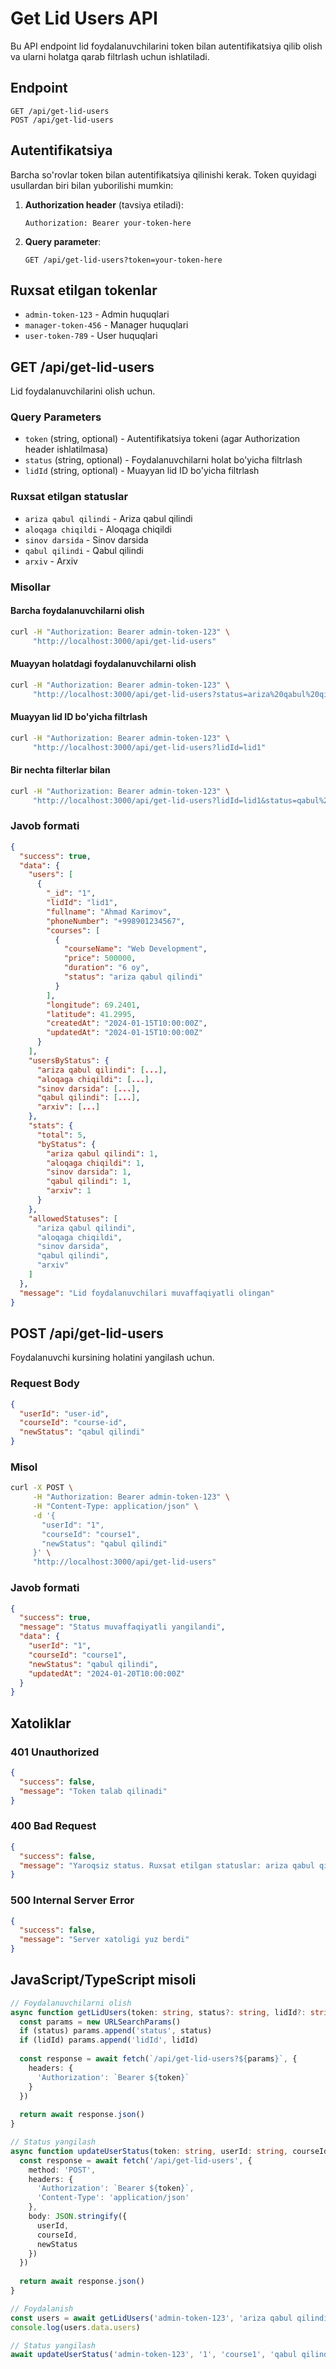 # Get Lid Users API

Bu API endpoint lid foydalanuvchilarini token bilan autentifikatsiya qilib olish va ularni holatga qarab filtrlash uchun ishlatiladi.

## Endpoint

```
GET /api/get-lid-users
POST /api/get-lid-users
```

## Autentifikatsiya

Barcha so'rovlar token bilan autentifikatsiya qilinishi kerak. Token quyidagi usullardan biri bilan yuborilishi mumkin:

1. **Authorization header** (tavsiya etiladi):
   ```
   Authorization: Bearer your-token-here
   ```

2. **Query parameter**:
   ```
   GET /api/get-lid-users?token=your-token-here
   ```

## Ruxsat etilgan tokenlar

- `admin-token-123` - Admin huquqlari
- `manager-token-456` - Manager huquqlari  
- `user-token-789` - User huquqlari

## GET /api/get-lid-users

Lid foydalanuvchilarini olish uchun.

### Query Parameters

- `token` (string, optional) - Autentifikatsiya tokeni (agar Authorization header ishlatilmasa)
- `status` (string, optional) - Foydalanuvchilarni holat bo'yicha filtrlash
- `lidId` (string, optional) - Muayyan lid ID bo'yicha filtrlash

### Ruxsat etilgan statuslar

- `ariza qabul qilindi` - Ariza qabul qilindi
- `aloqaga chiqildi` - Aloqaga chiqildi
- `sinov darsida` - Sinov darsida
- `qabul qilindi` - Qabul qilindi
- `arxiv` - Arxiv

### Misollar

#### Barcha foydalanuvchilarni olish
```bash
curl -H "Authorization: Bearer admin-token-123" \
     "http://localhost:3000/api/get-lid-users"
```

#### Muayyan holatdagi foydalanuvchilarni olish
```bash
curl -H "Authorization: Bearer admin-token-123" \
     "http://localhost:3000/api/get-lid-users?status=ariza%20qabul%20qilindi"
```

#### Muayyan lid ID bo'yicha filtrlash
```bash
curl -H "Authorization: Bearer admin-token-123" \
     "http://localhost:3000/api/get-lid-users?lidId=lid1"
```

#### Bir nechta filterlar bilan
```bash
curl -H "Authorization: Bearer admin-token-123" \
     "http://localhost:3000/api/get-lid-users?lidId=lid1&status=qabul%20qilindi"
```

### Javob formati

```json
{
  "success": true,
  "data": {
    "users": [
      {
        "_id": "1",
        "lidId": "lid1",
        "fullname": "Ahmad Karimov",
        "phoneNumber": "+998901234567",
        "courses": [
          {
            "courseName": "Web Development",
            "price": 500000,
            "duration": "6 oy",
            "status": "ariza qabul qilindi"
          }
        ],
        "longitude": 69.2401,
        "latitude": 41.2995,
        "createdAt": "2024-01-15T10:00:00Z",
        "updatedAt": "2024-01-15T10:00:00Z"
      }
    ],
    "usersByStatus": {
      "ariza qabul qilindi": [...],
      "aloqaga chiqildi": [...],
      "sinov darsida": [...],
      "qabul qilindi": [...],
      "arxiv": [...]
    },
    "stats": {
      "total": 5,
      "byStatus": {
        "ariza qabul qilindi": 1,
        "aloqaga chiqildi": 1,
        "sinov darsida": 1,
        "qabul qilindi": 1,
        "arxiv": 1
      }
    },
    "allowedStatuses": [
      "ariza qabul qilindi",
      "aloqaga chiqildi",
      "sinov darsida",
      "qabul qilindi",
      "arxiv"
    ]
  },
  "message": "Lid foydalanuvchilari muvaffaqiyatli olingan"
}
```

## POST /api/get-lid-users

Foydalanuvchi kursining holatini yangilash uchun.

### Request Body

```json
{
  "userId": "user-id",
  "courseId": "course-id", 
  "newStatus": "qabul qilindi"
}
```

### Misol

```bash
curl -X POST \
     -H "Authorization: Bearer admin-token-123" \
     -H "Content-Type: application/json" \
     -d '{
       "userId": "1",
       "courseId": "course1",
       "newStatus": "qabul qilindi"
     }' \
     "http://localhost:3000/api/get-lid-users"
```

### Javob formati

```json
{
  "success": true,
  "message": "Status muvaffaqiyatli yangilandi",
  "data": {
    "userId": "1",
    "courseId": "course1",
    "newStatus": "qabul qilindi",
    "updatedAt": "2024-01-20T10:00:00Z"
  }
}
```

## Xatoliklar

### 401 Unauthorized
```json
{
  "success": false,
  "message": "Token talab qilinadi"
}
```

### 400 Bad Request
```json
{
  "success": false,
  "message": "Yaroqsiz status. Ruxsat etilgan statuslar: ariza qabul qilindi, aloqaga chiqildi, sinov darsida, qabul qilindi, arxiv"
}
```

### 500 Internal Server Error
```json
{
  "success": false,
  "message": "Server xatoligi yuz berdi"
}
```

## JavaScript/TypeScript misoli

```typescript
// Foydalanuvchilarni olish
async function getLidUsers(token: string, status?: string, lidId?: string) {
  const params = new URLSearchParams()
  if (status) params.append('status', status)
  if (lidId) params.append('lidId', lidId)
  
  const response = await fetch(`/api/get-lid-users?${params}`, {
    headers: {
      'Authorization': `Bearer ${token}`
    }
  })
  
  return await response.json()
}

// Status yangilash
async function updateUserStatus(token: string, userId: string, courseId: string, newStatus: string) {
  const response = await fetch('/api/get-lid-users', {
    method: 'POST',
    headers: {
      'Authorization': `Bearer ${token}`,
      'Content-Type': 'application/json'
    },
    body: JSON.stringify({
      userId,
      courseId,
      newStatus
    })
  })
  
  return await response.json()
}

// Foydalanish
const users = await getLidUsers('admin-token-123', 'ariza qabul qilindi')
console.log(users.data.users)

// Status yangilash
await updateUserStatus('admin-token-123', '1', 'course1', 'qabul qilindi')
```
